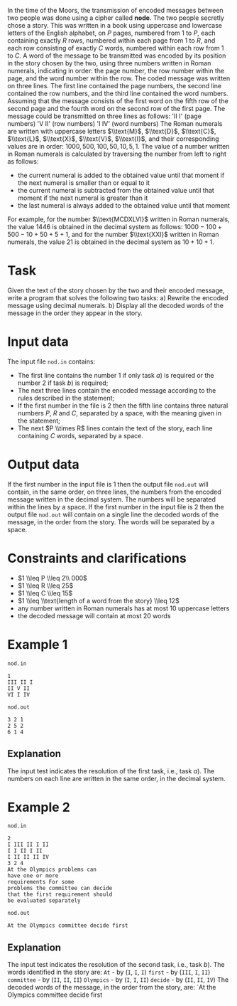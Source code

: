In the time of the Moors, the transmission of encoded messages between two people was done using a cipher called **node**. The two people secretly chose a story. This was written in a book using uppercase and lowercase letters of the English alphabet, on $P$ pages, numbered from $1$ to $P$, each containing exactly $R$ rows, numbered within each page from $1$ to $R$, and each row consisting of exactly $C$ words, numbered within each row from $1$ to $C$.
A word of the message to be transmitted was encoded by its position in the story chosen by the two, using three numbers written in Roman numerals, indicating in order: the page number, the row number within the page, and the word number within the row.
The coded message was written on three lines. The first line contained the page numbers, the second line contained the row numbers, and the third line contained the word numbers.
Assuming that the message consists of the first word on the fifth row of the second page and the fourth word on the second row of the first page. The message could be transmitted on three lines as follows:
'II I' (page numbers)
'V II' (row numbers)
'I IV' (word numbers)
The Roman numerals are written with uppercase letters $\\text{M}$, $\\text{D}$, $\\text{C}$, $\\text{L}$, $\\text{X}$, $\\text{V}$, $\\text{I}$, and their corresponding values are in order: $1000, 500, 100, 50, 10, 5, 1$. The value of a number written in Roman numerals is calculated by traversing the number from left to right as follows:
* the current numeral is added to the obtained value until that moment if the next numeral is smaller than or equal to it
* the current numeral is subtracted from the obtained value until that moment if the next numeral is greater than it
* the last numeral is always added to the obtained value until that moment

For example, for the number $\\text{MCDXLVI}$ written in Roman numerals, the value $1446$ is obtained in the decimal system as follows: $1000 - 100 + 500 - 10 + 50 + 5 + 1$, and for the number $\\text{XXI}$ written in Roman numerals, the value $21$ is obtained in the decimal system as $10 + 10 + 1$.

# Task

Given the text of the story chosen by the two and their encoded message, write a program that solves the following two tasks:
a) Rewrite the encoded message using decimal numerals.
b) Display all the decoded words of the message in the order they appear in the story.

# Input data

The input file `nod.in` contains:
* The first line contains the number $1$ if only task $a)$ is required or the number $2$ if task $b)$ is required;
* The next three lines contain the encoded message according to the rules described in the statement;
* If the first number in the file is $2$ then the fifth line contains three natural numbers $P$, $R$ and $C$, separated by a space, with the meaning given in the statement;
* The next $P \\times R$ lines contain the text of the story, each line containing $C$ words, separated by a space.

# Output data

If the first number in the input file is $1$ then the output file `nod.out` will contain, in the same order, on three lines, the numbers from the encoded message written in the decimal system. The numbers will be separated within the lines by a space.
If the first number in the input file is $2$ then the output file `nod.out` will contain on a single line the decoded words of the message, in the order from the story. The words will be separated by a space.

# Constraints and clarifications

* $1 \\leq P \\leq 2\\ 000$
* $1 \\leq R \\leq 25$
* $1 \\leq C \\leq 15$
* $1 \\leq \\text{length of a word from the story} \\leq 12$
* any number written in Roman numerals has at most $10$ uppercase letters
* the decoded message will contain at most $20$ words

# Example 1

`nod.in`
```
1
III II I
II V II
VI I IV
```

`nod.out`
```
3 2 1
2 5 2
6 1 4
```

## Explanation

The input test indicates the resolution of the first task, i.e., task $a)$.
The numbers on each line are written in the same order, in the decimal system.

# Example 2

`nod.in`
```
2
I III II I II
I I II I II
I II II II IV
3 2 4
At the Olympics problems can
have one or more
requirements For some
problems the committee can decide
that the first requirement should
be evaluated separately
```

`nod.out`
```
At the Olympics committee decide first
```

## Explanation

The input test indicates the resolution of the second task, i.e., task $b)$.
The words identified in the story are:
`At` - by (`I`, `I`, `I`)
`first` - by (`III`, `I`, `II`)
`committee` - by (`II`, `II`, `II`)
`Olympics` - by (`I`, `I`, `II`)
`decide` - by (`II`, `II`, `IV`)
The decoded words of the message, in the order from the story, are:
`At the Olympics committee decide first